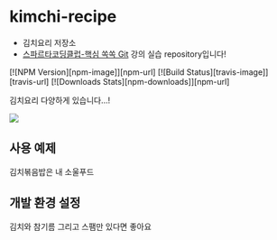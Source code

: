 # kimchi-recipe
- 김치요리 저장소
- [스파르타코딩클럽-핵심 쏙쏙 Git](https://spartacodingclub.kr/online/git) 강의 실습 repository입니다!

[![NPM Version][npm-image]][npm-url]
[![Build Status][travis-image]][travis-url]
[![Downloads Stats][npm-downloads]][npm-url]

김치요리 다양하게 있습니다...!

![](header.png)

## 사용 예제

김치볶음밥은 내 소울푸드

## 개발 환경 설정

김치와 참기름 그리고 스팸만 있다면 좋아요


